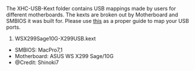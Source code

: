 The XHC-USB-Kext folder contains USB mappings made by users for different motherboards.
The kexts are broken out by Motherboard and SMBIOS it was built for.
Please use [this](https://dortania.github.io/USB-Map-Guide/) as a proper guide to map your USB ports.


1. WSX299Sage10G-X299USB.kext
  * SMBIOS: MacPro7,1
  * Motherboard: ASUS WS X299 Sage/10G
  * @Credit: Shinoki7
